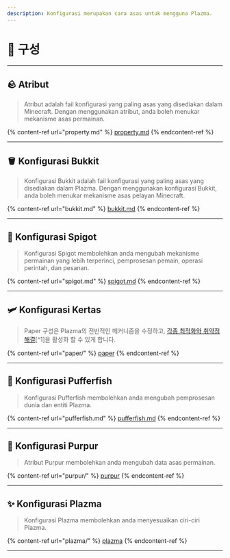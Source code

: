 ```yaml
---
description: Konfigurasi merupakan cara asas untuk mengguna Plazma.
---
```


# 🧾 구성

***

## 🪨 Atribut <a href="#id-1" id="id-1"></a>

> Atribut adalah fail konfigurasi yang paling asas yang disediakan dalam Minecraft. Dengan menggunakan atribut, anda boleh menukar mekanisme asas permainan.

{% content-ref url="property.md" %}
[property.md](property.md)
{% endcontent-ref %}

***

## 🪣 Konfigurasi Bukkit <a href="#id-2" id="id-2"></a>

> Konfigurasi Bukkit adalah fail konfigurasi yang paling asas yang disediakan dalam Plazma. Dengan menggunakan konfigurasi Bukkit, anda boleh menukar mekanisme asas pelayan Minecraft.

{% content-ref url="bukkit.md" %}
[bukkit.md](bukkit.md)
{% endcontent-ref %}

***

## 🚰 Konfigurasi Spigot <a href="#id-3" id="id-3"></a>

> Konfigurasi Spigot membolehkan anda mengubah mekanisme permainan yang lebih terperinci, pemprosesan pemain, operasi perintah, dan pesanan.

{% content-ref url="spigot.md" %}
[spigot.md](spigot.md)
{% endcontent-ref %}

***

## 🛩️ Konfigurasi Kertas <a href="#id-4" id="id-4"></a>

> Paper 구성은 Plazma의 전반적인 메커니즘을 수정하고, [각종 최적화와 취약점 해결](./#user-content-fn-1)\[^1]을 활성화 할 수 있게 합니다.

{% content-ref url="paper/" %}
[paper](paper/)
{% endcontent-ref %}

***

## 🐡 Konfigurasi Pufferfish <a href="#id-6" id="id-6"></a>

> Konfigurasi Pufferfish membolehkan anda mengubah pemprosesan dunia dan entiti Plazma.

{% content-ref url="pufferfish.md" %}
[pufferfish.md](pufferfish.md)
{% endcontent-ref %}

***

## 🦑 Konfigurasi Purpur <a href="#id-7" id="id-7"></a>

> Atribut Purpur membolehkan anda mengubah data asas permainan.

{% content-ref url="purpur/" %}
[purpur](purpur/)
{% endcontent-ref %}

***

## ✨ Konfigurasi Plazma <a href="#id-8" id="id-8"></a>

> Konfigurasi Plazma membolehkan anda menyesuaikan ciri-ciri Plazma.

{% content-ref url="plazma/" %}
[plazma](plazma/)
{% endcontent-ref %}

***
